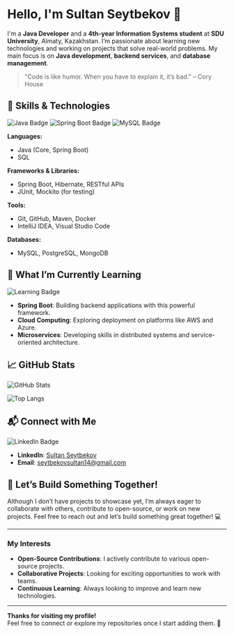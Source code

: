 # Hello, I'm Sultan Seytbekov 👋

I'm a **Java Developer** and a **4th-year Information Systems student** at **SDU University**, Almaty, Kazakhstan. I’m passionate about learning new technologies and working on projects that solve real-world problems. My main focus is on **Java development**, **backend services**, and **database management**.

> "Code is like humor. When you have to explain it, it’s bad." – Cory House

## 🔧 Skills & Technologies

![Java Badge](https://img.shields.io/badge/Java-ED8B00?style=flat&logo=java&logoColor=white)
![Spring Boot Badge](https://img.shields.io/badge/Spring%20Boot-6DB33F?style=flat&logo=springboot&logoColor=white)
![MySQL Badge](https://img.shields.io/badge/MySQL-4479A1?style=flat&logo=mysql&logoColor=white)

**Languages:**
- Java (Core, Spring Boot)
- SQL

**Frameworks & Libraries:**
- Spring Boot, Hibernate, RESTful APIs
- JUnit, Mockito (for testing)

**Tools:**
- Git, GitHub, Maven, Docker
- IntelliJ IDEA, Visual Studio Code

**Databases:**
- MySQL, PostgreSQL, MongoDB

## 🚀 What I’m Currently Learning

![Learning Badge](https://img.shields.io/badge/Learning-Spring%20Boot-blue?style=flat)
- **Spring Boot**: Building backend applications with this powerful framework.
- **Cloud Computing**: Exploring deployment on platforms like AWS and Azure.
- **Microservices**: Developing skills in distributed systems and service-oriented architecture.

## 📈 GitHub Stats

![GitHub Stats](https://github-readme-stats.vercel.app/api?username=Sultan-Seytbekov&show_icons=true&hide_title=true&count_private=true&hide=prs)

![Top Langs](https://github-readme-stats.vercel.app/api/top-langs/?username=Sultan-Seytbekov&layout=compact)

## 📬 Connect with Me

![LinkedIn Badge](https://img.shields.io/badge/LinkedIn-Sultan%20Seytbekov-blue?style=flat&logo=linkedin&logoColor=white)
- **LinkedIn**: [Sultan Seytbekov](https://www.linkedin.com/in/sultan-seytbekov/)
- **Email**: [seytbekovsultan14@gmail.com](mailto:seytbekovsultan14@gmail.com)

## 🚀 Let’s Build Something Together!

Although I don’t have projects to showcase yet, I’m always eager to collaborate with others, contribute to open-source, or work on new projects. Feel free to reach out and let’s build something great together! 💻

---

### My Interests
- **Open-Source Contributions**: I actively contribute to various open-source projects.
- **Collaborative Projects**: Looking for exciting opportunities to work with teams.
- **Continuous Learning**: Always looking to improve and learn new technologies.

---

**Thanks for visiting my profile!**  
Feel free to connect or explore my repositories once I start adding them. 🚀
